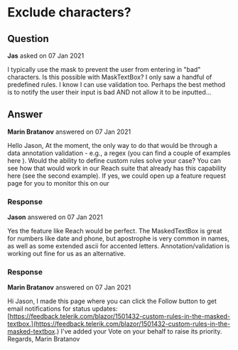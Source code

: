 # Exclude characters?

## Question

**Jas** asked on 07 Jan 2021

I typically use the mask to prevent the user from entering in "bad" characters. Is this possible with MaskTextBox? I only saw a handful of predefined rules. I know I can use validation too. Perhaps the best method is to notify the user their input is bad AND not allow it to be inputted...

## Answer

**Marin Bratanov** answered on 07 Jan 2021

Hello Jason, At the moment, the only way to do that would be through a data annotation validation - e.g., a regex (you can find a couple of examples here ). Would the ability to define custom rules solve your case? You can see how that would work in our Reach suite that already has this capability here (see the second example). If yes, we could open up a feature request page for you to monitor this on our

### Response

**Jason** answered on 07 Jan 2021

Yes the feature like Reach would be perfect. The MaskedTextBox is great for numbers like date and phone, but apostrophe is very common in names, as well as some extended ascii for accented letters. Annotation/validation is working out fine for us as an alternative.

### Response

**Marin Bratanov** answered on 07 Jan 2021

Hi Jason, I made this page where you can click the Follow button to get email notifications for status updates: [https://feedback.telerik.com/blazor/1501432-custom-rules-in-the-masked-textbox.](https://feedback.telerik.com/blazor/1501432-custom-rules-in-the-masked-textbox.) I've added your Vote on your behalf to raise its priority. Regards, Marin Bratanov
